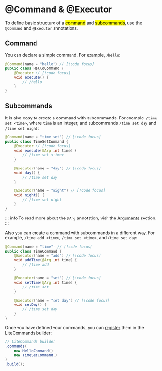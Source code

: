 # @Command & @Executor 

To define basic structure of a <mark>command</mark> and <mark>subcommands</mark>, use the `@Command` and `@Executor` annotations.

## Command

You can declare a simple command.
For example, `/hello`:

```java 
@Command(name = "hello") // [!code focus]
public class HelloCommand {
    @Executor // [!code focus]
    void execute() {
        // /hello
    }
}
```

## Subcommands

It is also easy to create a command with subcommands. 
For example, `/time set <time>`, where `time` is an integer, and subcommands `/time set day` and `/time set night`:

```java
@Command(name = "time set") // [!code focus]
public class TimeSetCommand {
    @Executor // [!code focus]
    void execute(@Arg int time) {
        // /time set <time>
    }

    @Executor(name = "day") // [!code focus]
    void day() {
        // /time set day
    }

    @Executor(name = "night") // [!code focus]
    void night() {
        // /time set night
    }
}
```

::: info
To read more about the `@Arg` annotation, visit the [Arguments](../arguments/arg.md) section.
:::

Also you can create a command with subcommands in a different way.
For example, `/time add <time>`, `/time set <time>`, and `/time set day`:

```java
@Command(name = "time") // [!code focus]
public class TimeCommand {
    @Executor(name = "add") // [!code focus]
    void addTime(@Arg int time) {
        // /time add
    }

    @Executor(name = "set") // [!code focus]
    void setTime(@Arg int time) {
        // /time set
    }

    @Executor(name = "set day") // [!code focus]
    void setDay() {
        // /time set day
    }
}
```

Once you have defined your commands, you can <u>register</u> them in the LiteCommands builder:

```java
// LiteCommands builder
.commands(
    new HelloCommand(),
    new TimeSetCommand()
)
.build();
```
